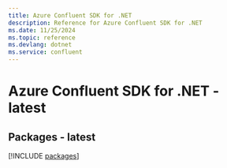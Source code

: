 ```yaml
---
title: Azure Confluent SDK for .NET
description: Reference for Azure Confluent SDK for .NET
ms.date: 11/25/2024
ms.topic: reference
ms.devlang: dotnet
ms.service: confluent
---
```

# Azure Confluent SDK for .NET - latest
## Packages - latest
[!INCLUDE [packages](confluent-index.md)]